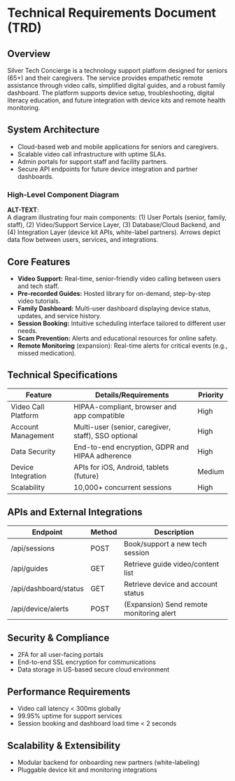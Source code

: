 # Technical Requirements Document (TRD)

## Overview

Silver Tech Concierge is a technology support platform designed for seniors (65+) and their caregivers. The service provides empathetic remote assistance through video calls, simplified digital guides, and a robust family dashboard. The platform supports device setup, troubleshooting, digital literacy education, and future integration with device kits and remote health monitoring.

## System Architecture

- Cloud-based web and mobile applications for seniors and caregivers.
- Scalable video call infrastructure with uptime SLAs.
- Admin portals for support staff and facility partners.
- Secure API endpoints for future device integration and partner dashboards.

### High-Level Component Diagram

**ALT-TEXT**:  
A diagram illustrating four main components: (1) User Portals (senior, family, staff), (2) Video/Support Service Layer, (3) Database/Cloud Backend, and (4) Integration Layer (device kit APIs, white-label partners). Arrows depict data flow between users, services, and integrations.

## Core Features

- **Video Support:** Real-time, senior-friendly video calling between users and tech staff.
- **Pre-recorded Guides:** Hosted library for on-demand, step-by-step video tutorials.
- **Family Dashboard:** Multi-user dashboard displaying device status, updates, and service history.
- **Session Booking:** Intuitive scheduling interface tailored to different user needs.
- **Scam Prevention:** Alerts and educational resources for online safety.
- **Remote Monitoring** (expansion): Real-time alerts for critical events (e.g., missed medication).

## Technical Specifications

| Feature               | Details/Requirements                              | Priority |
|-----------------------|--------------------------------------------------|----------|
| Video Call Platform   | HIPAA-compliant, browser and app compatible      | High     |
| Account Management    | Multi-user (senior, caregiver, staff), SSO optional | High     |
| Data Security         | End-to-end encryption, GDPR and HIPAA adherence  | High     |
| Device Integration    | APIs for iOS, Android, tablets (future)          | Medium   |
| Scalability           | 10,000+ concurrent sessions                      | High     |

## APIs and External Integrations

| Endpoint                             | Method | Description                                      |
|---------------------------------------|--------|--------------------------------------------------|
| /api/sessions                        | POST   | Book/support a new tech session                  |
| /api/guides                          | GET    | Retrieve guide video/content list                 |
| /api/dashboard/status                 | GET    | Retrieve device and account status                |
| /api/device/alerts                    | POST   | (Expansion) Send remote monitoring alert          |

## Security & Compliance

- 2FA for all user-facing portals
- End-to-end SSL encryption for communications
- Data storage in US-based secure cloud environment

## Performance Requirements

- Video call latency < 300ms globally
- 99.95% uptime for support services
- Session booking and dashboard load time < 2 seconds

## Scalability & Extensibility

- Modular backend for onboarding new partners (white-labeling)
- Pluggable device kit and monitoring integrations